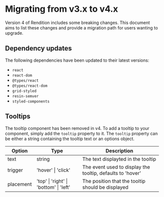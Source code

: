 # Migrating from v3.x to v4.x

Version 4 of Rendition includes some breaking changes. This document aims to
list these changes and provide a migration path for users wanting to upgrade.

## Dependency updates

The following dependencies have been updated to their latest versions:
- `react`
- `react-dom`
- `@types/react`
- `@types/react-dom`
- `grid-styled`
- `resin-semver`
- `styled-components`

## Tooltips
The tooltip component has been removed in v4. To add a tooltip to your
component, simply add the `tooltip` property to it.
The `tooltip` property can be either a string containing the tooltip text or an
options object.

| Option | Type | Description |
--- | --- | ---
text | string | The text displayted in the tooltip
trigger | 'hover' &#124; 'click' | The event used to display the tooltip, defaults to 'hover'
placement | 'top' &#124; 'right' &#124; 'bottom' &#124; 'left' | The position that the tooltip should be displayed

 
